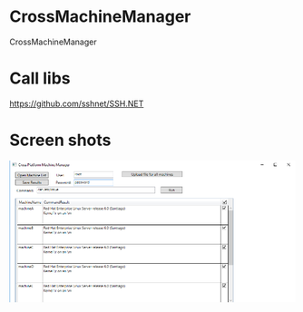 # CrossMachineManager
CrossMachineManager

# Call libs
https://github.com/sshnet/SSH.NET

# Screen shots
![Alt text](version1.PNG?raw=true "Version 1.0")